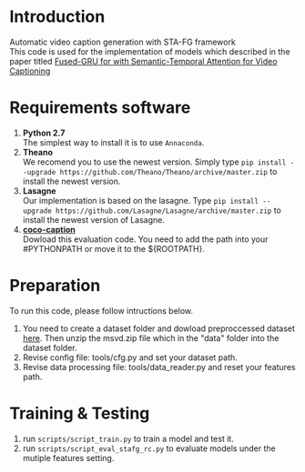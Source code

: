# Introduction
Automatic video caption generation with STA-FG framework<br>
This code is used for the implementation of models which described in the paper titled [Fused-GRU for with Semantic-Temporal Attention for Video Captioning]()
# Requirements software
1. **Python 2.7**<br>The simplest way to install it is to use `Annaconda`.<br>
2. **Theano** <br> We recomend you to use the newest version. Simply type 
`pip install --upgrade https://github.com/Theano/Theano/archive/master.zip` to install the newest version.<br>
3. **Lasagne** <br> Our implementation is based on the lasagne. Type `pip install --upgrade https://github.com/Lasagne/Lasagne/archive/master.zip` to install the newest version of Lasagne.
4. **[coco-caption](https://github.com/tylin/coco-caption)**<br> Dowload this evaluation code. You need to add the path into your #PYTHONPATH or move it to the ${ROOTPATH}. 

# Preparation
To run this code, please follow intructions below.<br>
1. You need to create a dataset folder and dowload preproccessed dataset [here](). Then unzip the msvd.zip file which in the "data" folder into the dataset folder.<br>
2. Revise config file: tools/cfg.py and set your dataset path. 
3. Revise data processing file: tools/data_reader.py and reset your features path. 
# Training & Testing
1. run `scripts/script_train.py` to train a model and test it.
2. run `scripts/script_eval_stafg_rc.py` to evaluate models under the mutiple features setting.
